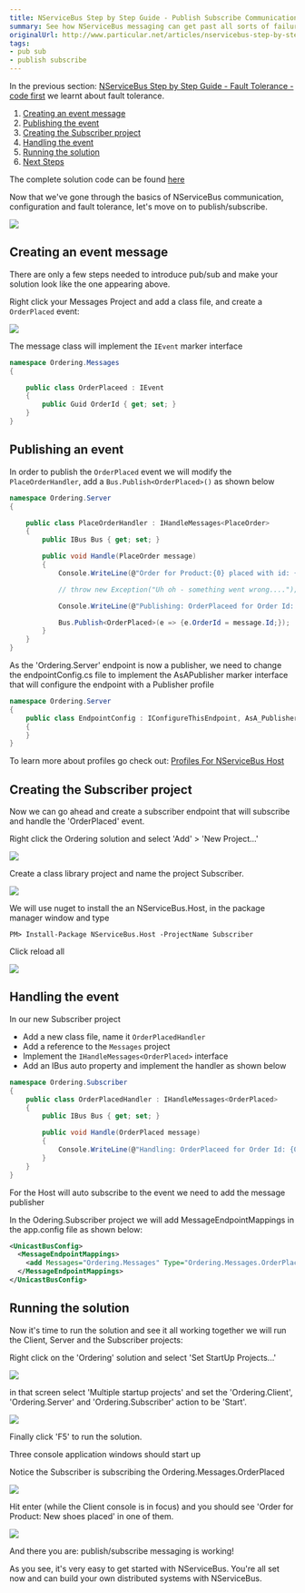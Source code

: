 ```yaml
---
title: NServiceBus Step by Step Guide - Publish Subscribe Communication - code first
summary: See how NServiceBus messaging can get past all sorts of failure scenarios.
originalUrl: http://www.particular.net/articles/nservicebus-step-by-step-publish-subscribe-communication-code-first
tags:
- pub sub
- publish subscribe
---
```


In the previous section: [NServiceBus Step by Step Guide - Fault Tolerance - code first](NServiceBus-Step-by-Step-Guide-fault-tolerance-code-first.md) we learnt about fault tolerance.

1.  [Creating an event message](#CreatingEvent)
2.  [Publishing the event](#Publishing)
3.  [Creating the Subscriber project](#Subscriber)
4.  [Handling the event](#Handeling)
5.  [Running the solution](#Running)
6.  [Next Steps](#Next)

The complete solution code can be found
[here](https://github.com/Particular/NServiceBus.Msmq.Samples/tree/master/Documentation/003_OrderingPubSub)

Now that we've gone through the basics of NServiceBus communication, configuration and fault tolerance, let's move on to publish/subscribe.


![](001_pubsub.png)

<a id="CreatingEvent" name="CreatingEvent"> </a>

Creating an event message
-------------------------

There are only a few steps needed to introduce pub/sub and make your solution look like the one appearing above.


Right click your Messages Project and add a class file, and create a `OrderPlaced` event:


![](002_pubsub.png)

The message class will implement the `IEvent` marker interface



```C#
namespace Ordering.Messages
{

    public class OrderPlaceed : IEvent
    {
        public Guid OrderId { get; set; }
    }
}

```



<a id="Publishing" name="Publishing"> </a>

Publishing an event
-------------------


In order to publish the `OrderPlaced` event we will modify the
`PlaceOrderHandler`, add a `Bus.Publish<OrderPlaced>()` as shown below

```C#
namespace Ordering.Server
{

    public class PlaceOrderHandler : IHandleMessages<PlaceOrder>
    {
        public IBus Bus { get; set; }

        public void Handle(PlaceOrder message)
        {
            Console.WriteLine(@"Order for Product:{0} placed with id: {1}", message.Product, message.Id);

            // throw new Exception("Uh oh - something went wrong....");

            Console.WriteLine(@"Publishing: OrderPlaceed for Order Id: {0}", message.Id);

            Bus.Publish<OrderPlaced>(e => {e.OrderId = message.Id;});
        }
    }
}
```




As the 'Ordering.Server' endpoint is now a publisher, we need to change the endpointConfig.cs file to implement the AsAPublisher marker interface that will configure the endpoint with a Publisher profile



```C#
namespace Ordering.Server
{
    public class EndpointConfig : IConfigureThisEndpoint, AsA_Publisher
    {
    }
}
```


To learn more about profiles go check out: [Profiles For NServiceBus Host](profiles-for-nservicebus-host.md)


<a id="Subscriber" name="Subscriber"> </a>

Creating the Subscriber project
-------------------------------

Now we can go ahead and create a subscriber endpoint that will subscribe and handle the 'OrderPlaced' event.

Right click the Ordering solution and select 'Add' \> 'New Project...'


![](003_pubsub.png)

Create a class library project and name the project Subscriber.


![](004_pubsub.png)

We will use nuget to install the an NServiceBus.Host, in the package manager window and type

    PM> Install-Package NServiceBus.Host -ProjectName Subscriber

Click reload all

![](005_pubsub.png)

<a id="Handeling" name="Handeling"> </a>

Handling the event
------------------

In our new Subscriber project

-   Add a new class file, name it `OrderPlacedHandler`
-   Add a reference to the `Messages` project
-   Implement the `IHandleMessages<OrderPlaced>` interface
-   Add an IBus auto property and implement the handler as shown below

```C#
namespace Ordering.Subscriber
{
    public class OrderPlacedHandler : IHandleMessages<OrderPlaced>
    {
        public IBus Bus { get; set; }

        public void Handle(OrderPlaced message)
        {
            Console.WriteLine(@"Handling: OrderPlaceed for Order Id: {0}", message.OrderId);
        }
    }
}

```

For the Host will auto subscribe to the event we need to add the message publisher

In the Odering.Subscriber project we will add MessageEndpointMappings in the app.config file as shown below:

```XML
<UnicastBusConfig>
  <MessageEndpointMappings>
    <add Messages="Ordering.Messages" Type="Ordering.Messages.OrderPlaced" Endpoint="Ordering.Server" />
  </MessageEndpointMappings>
</UnicastBusConfig>
```

<a id="Running" name="Running"> </a>

Running the solution
--------------------

Now it's time to run the solution and see it all working together we will run the Client, Server and the Subscriber projects:

Right click on the 'Ordering' solution and select 'Set StartUp Projects...'

![](006_pubsub.png)

in that screen select 'Multiple startup projects' and set the 'Ordering.Client', 'Ordering.Server' and 'Ordering.Subscriber' action to be 'Start'.

![](007_pubsub.png)

Finally click 'F5' to run the solution.

Three console application windows should start up

Notice the Subscriber is subscribing the Ordering.Messages.OrderPlaced

![](008_pubsub.png)

Hit enter (while the Client console is in focus) and you should see
'Order for Product: New shoes placed' in one of them.

![](009_pubsub.png)

And there you are: publish/subscribe messaging is working!

As you see, it's very easy to get started with NServiceBus. You're all set now and can build your own distributed systems with NServiceBus.
